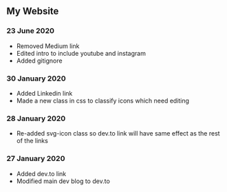 ## My Website

### 23 June 2020
- Removed Medium link
- Edited intro to include youtube and instagram
- Added gitignore

### 30 January 2020
- Added Linkedin link
- Made a new class in css to classify icons which need editing

### 28 January 2020
- Re-added svg-icon class so dev.to link will have same effect as the rest of the links

### 27 January 2020
- Added dev.to link
- Modified main dev blog to dev.to

